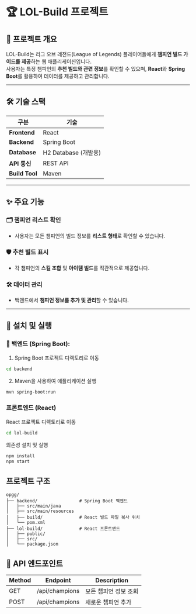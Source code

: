 # 🏆 LOL-Build 프로젝트

## 🌟 프로젝트 개요
LOL-Build는 리그 오브 레전드(League of Legends) 플레이어들에게 **챔피언 빌드 가이드를 제공**하는 웹 애플리케이션입니다.  
사용자는 특정 챔피언의 **추천 빌드와 관련 정보**를 확인할 수 있으며, **React**와 **Spring Boot**를 활용하여 데이터를 제공하고 관리합니다.

---

## 🛠️ 기술 스택
| **구분**       | **기술**              |
|----------------|----------------------|
| **Frontend**   | React               |
| **Backend**    | Spring Boot         |
| **Database**   | H2 Database (개발용)|
| **API 통신**   | REST API            |
| **Build Tool** | Maven               |

---

## ✨ 주요 기능
### 🗂️ **챔피언 리스트 확인**
- 사용자는 모든 챔피언의 빌드 정보를 **리스트 형태**로 확인할 수 있습니다.

### 🛡️ **추천 빌드 표시**
- 각 챔피언의 **스킬 조합** 및 **아이템 빌드**를 직관적으로 제공합니다.

### 🛠️ **데이터 관리**
- 백엔드에서 **챔피언 정보를 추가 및 관리**할 수 있습니다.

---

## 🚀 설치 및 실행

### 🔧 백엔드 (Spring Boot):
1. Spring Boot 프로젝트 디렉토리로 이동
``` bash
cd backend
```

2. Maven을 사용하여 애플리케이션 실행
```bash
mvn spring-boot:run
```

### 프론트엔드 (React)
React 프로젝트 디렉토리로 이동
```bash
cd lol-build
```

의존성 설치 및 실행
```bash
npm install
npm start
```

## 프로젝트 구조
```
opgg/
├── backend/                # Spring Boot 백엔드
│   ├── src/main/java
│   ├── src/main/resources
│   ├── build/              # React 빌드 파일 복사 위치
│   └── pom.xml
├── lol-build/              # React 프론트엔드
│   ├── public/
│   ├── src/
│   └── package.json

```

## 📡 API 엔드포인트

| **Method**       | **Endpoint**        | **Description**     |
|----------------|----------------------|----------------|
| GET   | /api/champions       |모든 챔피언 정보 조회 |
| POST    | /api/champions       | 새로운 챔피언 추가 |
  



